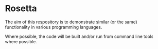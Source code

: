 # Rosetta

The aim of this respository is to demonstrate similar (or the same) functionality in various programming languages.

Where possible, the code will be built and/or run from command line tools where possible.